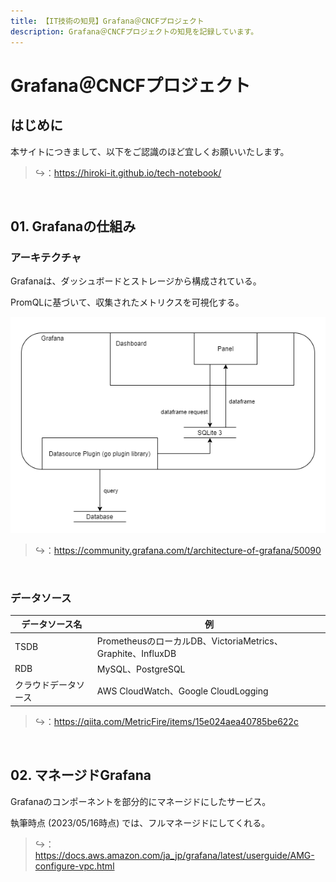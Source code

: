 ```yaml
---
title: 【IT技術の知見】Grafana＠CNCFプロジェクト
description: Grafana＠CNCFプロジェクトの知見を記録しています。
---
```


# Grafana＠CNCFプロジェクト

## はじめに

本サイトにつきまして、以下をご認識のほど宜しくお願いいたします。

> ↪️：https://hiroki-it.github.io/tech-notebook/

<br>

## 01. Grafanaの仕組み

### アーキテクチャ

Grafanaは、ダッシュボードとストレージから構成されている。

PromQLに基づいて、収集されたメトリクスを可視化する。

![grafana_architecture](https://raw.githubusercontent.com/hiroki-it/tech-notebook-images/master/images//grafana_architecture.png)

> ↪️：https://community.grafana.com/t/architecture-of-grafana/50090

<br>

### データソース

| データソース名       | 例                                                          |
| -------------------- | ----------------------------------------------------------- |
| TSDB                 | PrometheusのローカルDB、VictoriaMetrics、Graphite、InfluxDB |
| RDB                  | MySQL、PostgreSQL                                           |
| クラウドデータソース | AWS CloudWatch、Google CloudLogging                         |

> ↪️：https://qiita.com/MetricFire/items/15e024aea40785be622c

<br>


## 02. マネージドGrafana

Grafanaのコンポーネントを部分的にマネージドにしたサービス。

執筆時点 (2023/05/16時点) では、フルマネージドにしてくれる。

> ↪️：https://docs.aws.amazon.com/ja_jp/grafana/latest/userguide/AMG-configure-vpc.html

<br>
